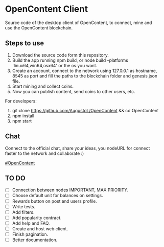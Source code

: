 # OpenContent Client

Source code of the desktop client of OpenContent, to connect, mine and use the OpenContent blockchain.

## Steps to use

1. Download the source code form this repository.
2. Build the app running npm build, or node build -platforms 'linux64,win64,osx64' or the os you want.
3. Create an account, connect to the network using 127.0.0.1 as hostname, 8545 as port and fill the paths to the blockchain folder and genesis.json file.
4. Start mining and collect coins.
5. Now you can publish content, send coins to other users, etc.

For developers:

1. git clone https://github.com/AugustoL/OpenContent && cd OpenContent
2. npm install
3. npm start

## Chat

Connect to the official chat, share your ideas, you nodeURL for connect faster to the network and collaborate :)

[#OpenContent](https://webchat.freenode.net/?channels=%23OpenContent)

## TO DO

- [ ] Connection between nodes IMPORTANT, MAX PRIORITY.
- [ ] Choose default unit for balances on settings.
- [ ] Rewards button on post and users profile.
- [ ] Write tests.
- [ ] Add filters.
- [ ] Add popularity contract.
- [ ] Add help and FAQ.
- [ ] Create and host web client.
- [ ] Finish pagination.
- [ ] Better documentation.
